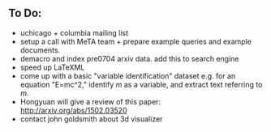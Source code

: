## To Do:
* uchicago + columbia mailing list
* setup a call with MeTA team + prepare example queries and example documents.
* demacro and index pre0704 arxiv data. add this to search engine
* speed up LaTeXML
* come up with a basic "variable identification" dataset e.g. for an equation "E=mc^2," identify $m$ as a variable, and extract text referring to $m$. 
* Hongyuan will give a review of this paper: http://arxiv.org/abs/1502.03520
* contact john goldsmith about 3d visualizer
